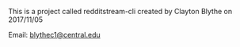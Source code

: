 

This is a project called redditstream-cli created by Clayton Blythe on 2017/11/05

Email: blythec1@central.edu

